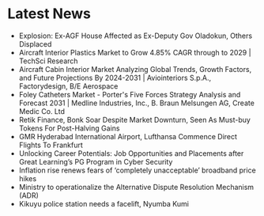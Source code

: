 # Latest News
-  Explosion: Ex-AGF House Affected as Ex-Deputy Gov Oladokun, Others Displaced
-  Aircraft Interior Plastics Market to Grow 4.85% CAGR through to 2029 | TechSci Research
-  Aircraft Cabin Interior Market Analyzing Global Trends, Growth Factors, and Future Projections By 2024-2031 | Aviointeriors S.p.A., Factorydesign, B/E Aerospace
-  Foley Catheters Market - Porter's Five Forces Strategy Analysis and Forecast 2031 | Medline Industries, Inc., B. Braun Melsungen AG, Create Medic Co. Ltd
-  Retik Finance, Bonk Soar Despite Market Downturn, Seen As Must-buy Tokens For Post-Halving Gains
-  GMR Hyderabad International Airport, Lufthansa Commence Direct Flights To Frankfurt
-  Unlocking Career Potentials: Job Opportunities and Placements after Great Learning’s PG Program in Cyber Security
-  Inflation rise renews fears of ‘completely unacceptable’ broadband price hikes
-  Ministry to operationalize the Alternative Dispute Resolution Mechanism (ADR)
-  Kikuyu police station needs a facelift, Nyumba Kumi
